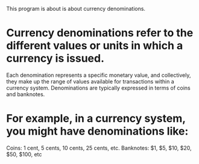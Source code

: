 This program is about is about currency denominations.

# Currency denominations refer to the different values or units in which a currency is issued. 
Each denomination represents a specific monetary value, and collectively, they make up the range of values available for transactions within a currency system. Denominations are typically expressed in terms of coins and banknotes.

# For example, in a currency system, you might have denominations like:
Coins: 1 cent, 5 cents, 10 cents, 25 cents, etc.
Banknotes: $1, $5, $10, $20, $50, $100, etc
